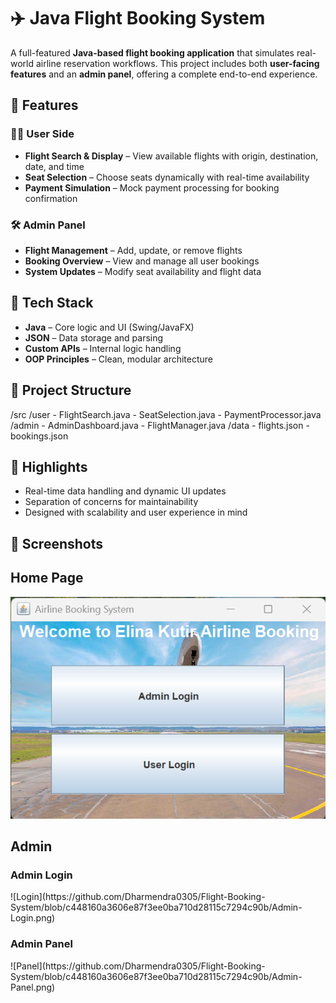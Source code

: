 # ✈️ Java Flight Booking System

A full-featured **Java-based flight booking application** that simulates real-world airline reservation workflows. This project includes both **user-facing features** and an **admin panel**, offering a complete end-to-end experience.

## 🚀 Features

### 🧑‍💼 User Side
- **Flight Search & Display** – View available flights with origin, destination, date, and time
- **Seat Selection** – Choose seats dynamically with real-time availability
- **Payment Simulation** – Mock payment processing for booking confirmation

### 🛠 Admin Panel
- **Flight Management** – Add, update, or remove flights
- **Booking Overview** – View and manage all user bookings
- **System Updates** – Modify seat availability and flight data

## 🧰 Tech Stack
- **Java** – Core logic and UI (Swing/JavaFX)
- **JSON** – Data storage and parsing
- **Custom APIs** – Internal logic handling
- **OOP Principles** – Clean, modular architecture

## 📂 Project Structure
/src /user - FlightSearch.java - SeatSelection.java - PaymentProcessor.java /admin - AdminDashboard.java - FlightManager.java /data - flights.json - bookings.json

## 🎯 Highlights
- Real-time data handling and dynamic UI updates  
- Separation of concerns for maintainability  
- Designed with scalability and user experience in mind

## 📸 Screenshots

<h2>Home Page</h2>

![Home page](https://github.com/Dharmendra0305/Flight-Booking-System/blob/c448160a3606e87f3ee0ba710d28115c7294c90b/Home-Page.png)

<h2>Admin</h2>

<h3>Admin Login</h3>
![Login](https://github.com/Dharmendra0305/Flight-Booking-System/blob/c448160a3606e87f3ee0ba710d28115c7294c90b/Admin-Login.png)

<h3>Admin Panel</h3>
![Panel](https://github.com/Dharmendra0305/Flight-Booking-System/blob/c448160a3606e87f3ee0ba710d28115c7294c90b/Admin-Panel.png)
